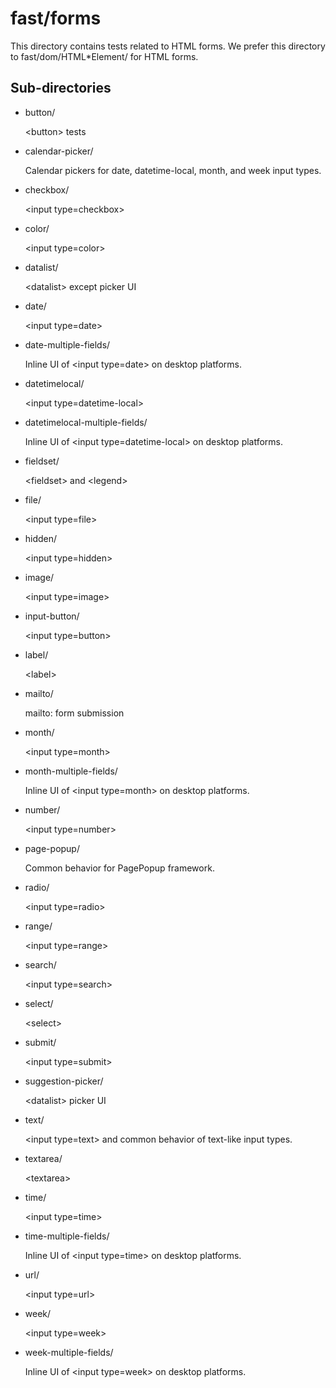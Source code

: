 # fast/forms

This directory contains tests related to HTML forms.  We prefer this directory
to fast/dom/HTML*Element/ for HTML forms.

## Sub-directories
		
*   button/

    &lt;button> tests

*   calendar-picker/

    Calendar pickers for date, datetime-local, month, and week input types.

*   checkbox/

    &lt;input type=checkbox>

*   color/

    &lt;input type=color>

*   datalist/

    &lt;datalist> except picker UI

*   date/

    &lt;input type=date>

*   date-multiple-fields/

    Inline UI of &lt;input type=date> on desktop platforms.

*   datetimelocal/

    &lt;input type=datetime-local>

*   datetimelocal-multiple-fields/

    Inline UI of &lt;input type=datetime-local> on desktop platforms.

*   fieldset/

    &lt;fieldset> and &lt;legend>

*   file/

    &lt;input type=file>

*   hidden/

    &lt;input type=hidden>

*   image/

    &lt;input type=image>

*   input-button/

    &lt;input type=button>

*   label/

    &lt;label>

*   mailto/

    mailto: form submission

*   month/

    &lt;input type=month>

*   month-multiple-fields/

    Inline UI of &lt;input type=month> on desktop platforms.

*   number/

    &lt;input type=number>

*   page-popup/

    Common behavior for PagePopup framework.

*   radio/

    &lt;input type=radio>

*   range/

    &lt;input type=range>

*   search/

    &lt;input type=search>

*   select/

    &lt;select>

*   submit/

    &lt;input type=submit>

*   suggestion-picker/

    &lt;datalist> picker UI

*   text/

    &lt;input type=text> and common behavior of text-like input types.

*   textarea/

    &lt;textarea>

*   time/

    &lt;input type=time>

*   time-multiple-fields/

    Inline UI of &lt;input type=time> on desktop platforms.

*   url/

    &lt;input type=url>

*   week/

    &lt;input type=week>

*   week-multiple-fields/

    Inline UI of &lt;input type=week> on desktop platforms.
